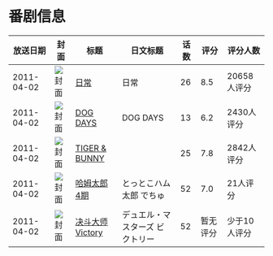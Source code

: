 # 番剧信息

|放送日期|封面|标题|日文标题|话数|评分|评分人数|
|---|---|---|---|---|---|---|
|2011-04-02|![封面](https://lain.bgm.tv/pic/cover/c/0e/14/9912_vHEd6.jpg)|[日常](https://bangumi.tv/subject/9912)|日常|26|8.5|20658人评分|
|2011-04-02|![封面](https://lain.bgm.tv/pic/cover/c/e0/e1/10278_g8G2M.jpg)|[DOG DAYS](https://bangumi.tv/subject/10278)|DOG DAYS|13|6.2|2430人评分|
|2011-04-02|![封面](https://lain.bgm.tv/pic/cover/c/a5/2f/10385_3RbQ5.jpg)|[TIGER & BUNNY](https://bangumi.tv/subject/10385)||25|7.8|2842人评分|
|2011-04-02|![封面](https://lain.bgm.tv/pic/cover/c/e8/12/13264_UVevh.jpg)|[哈姆太郎 4期](https://bangumi.tv/subject/13264)|とっとこハム太郎 でちゅ|52|7.0|21人评分|
|2011-04-02|![封面](https://lain.bgm.tv/pic/cover/c/45/62/209687_OZLn4.jpg)|[决斗大师 Victory](https://bangumi.tv/subject/209687)|デュエル・マスターズ ビクトリー|52|暂无评分|少于10人评分|
